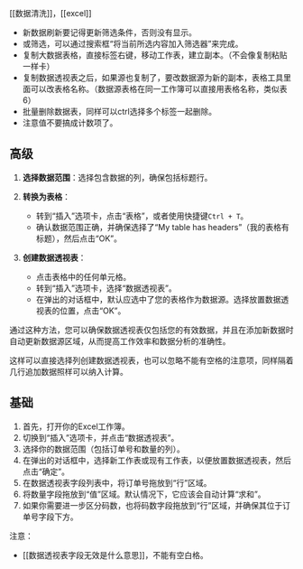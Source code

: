 [[数据清洗]]，[[excel]]


- 新数据刷新要记得更新筛选条件，否则没有显示。
- 或筛选，可以通过搜索框“将当前所选内容加入筛选器”来完成。
- 复制大数据表格，直接标签右键，移动工作表，建立副本。（不会像复制粘贴一样卡）
- 复制数据透视表之后，如果源也复制了，要改数据源为新的副本，表格工具里面可以改表格名称。（数据源表格在同一工作簿可以直接用表格名称，类似表6）
- 批量删除数据表，同样可以ctrl选择多个标签一起删除。
- 注意值不要搞成计数项了。
## 高级
1. **选择数据范围**：选择包含数据的列，确保包括标题行。
    
2. **转换为表格**：
    
    - 转到“插入”选项卡，点击“表格”，或者使用快捷键`Ctrl + T`。
    - 确认数据范围正确，并确保选择了“My table has headers”（我的表格有标题），然后点击“OK”。
3. **创建数据透视表**：
    
    - 点击表格中的任何单元格。
    - 转到“插入”选项卡，选择“数据透视表”。
    - 在弹出的对话框中，默认应选中了您的表格作为数据源。选择放置数据透视表的位置，点击“OK”。

通过这种方法，您可以确保数据透视表仅包括您的有效数据，并且在添加新数据时自动更新数据源区域，从而提高工作效率和数据分析的准确性。

这样可以直接选择列创建数据透视表，也可以忽略不能有空格的注意项，同样隔着几行追加数据照样可以纳入计算。

## 基础
1. 首先，打开你的Excel工作簿。
2. 切换到“插入”选项卡，并点击“数据透视表”。
3. 选择你的数据范围（包括订单号和数量的列）。
4. 在弹出的对话框中，选择新工作表或现有工作表，以便放置数据透视表，然后点击“确定”。
5. 在数据透视表字段列表中，将订单号拖放到“行”区域。
6. 将数量字段拖放到“值”区域。默认情况下，它应该会自动计算“求和”。
7. 如果你需要进一步区分码数，也将码数字段拖放到“行”区域，并确保其位于订单号字段下方。

注意：
- [[数据透视表字段无效是什么意思]]，不能有空白格。